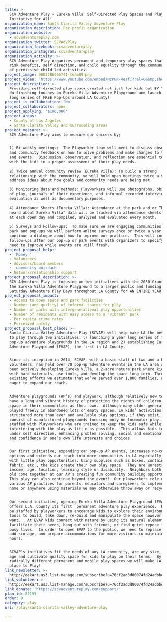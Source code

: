 ```yaml
---
title: >-
  SCV Adventure Play + Eureka Villa: Self-Directed Play Spaces and Playwork
  Initiative for All!
organization_name: Santa Clarita Valley Adventure Play
organization_description: For-profit organization
organization_website:
  - scvadventureplay.com
organization_twitter: SCVAdvPlay
organization_facebook: scvadventureplay
organization_instagram: scvadventureplay
organization_activity: >-
  SCV Adventure Play organizes permanent and temporary play spaces that promote
  risk benefits, self direction, and child equality through the communal support
  of permissive child led activities.
project_image: 9802286065741-team89.png
project_video: 'https://www.youtube.com/embed/NzPGR-4eafI?rel=0&amp;showinfo=0'
project_description: >-
  Providing self-directed play space created not just for kids but BY THEM as we
  do finishing touches on Eureka Villa Adventure Playground and launch a year
  long series of FREE Pop-Ups around LA County!
project_is_collaboration: 'No'
project_collaborators: none
project_applying: '$100,000'
project_areas:
  - County of Los Angeles
  - Santa Clarita Valley and surrounding areas
project_measure: >-
  SCV Adventure Play aims to measure our success by;


  1) Bi-weekly meetings:  The Playworker team will meet to discuss observations
  and community feedback on how to solve problems and make changes to the site
  and events.  Discussion, observation, and reflection are essential to connect
  with the kids in a proper assessment of their play needs.
   
  2) Twice annual community review (Eureka Villa): To build a strong
  relationship with the community, we will hold open meetings twice a year to
  address ideas about how goals and community needs are being met.
   
  3) Monitoring data and methods: Playworkers will use photographs, observations
  of play, journals of their experience, and informal recorded interviews for
  evaluation as well as documentary purposes.
   
  4) Attendance Sheets (Eureka Villa): Attendance at the park and or “how you
  heard about Eureka Villa” data will be tracked via attendance sheets collected
  at each open day and compiled, analyzed and evaluated every month.
   
  5) Surveys and Follow-ups:  To make sure we are engaging communities at the
  park and pop-ups we will perform online surveys once or twice a year to
  continue a dialogue about how to improve our practice.  This will include
  follow-ups after our pop-up or park events with organizers to specify areas we
  need to improve while events are still fresh.
project_proposal_help:
  - 'Money '
  - Volunteers
  - Advisors/board members
  - 'Community outreach '
  - Network/relationship support
project_proposal_description: >-
  SCV Adventure Play is focusing on two initiatives with the 2050 Grant, opening
  the Eureka Villa Adventure Playground to a larger public and funding FREE
  Saturday Adventure Play Days throughout LA County for AN ENTIRE YEAR.
project_proposal_impact:
  - Access to open space and park facilities
  - Number (and quality) of informal spaces for play
  - Number of parks with intergenerational play opportunities
  - Number of residents with easy access to a “vibrant” park
  - Per capita crime rates
  - Perceived safety
project_proposal_best_place: >-
  Santa Clarita Valley Adventure Play (SCVAP) will help make LA the best place
  to play through two initiatives: 1) launching a year long series of free
  pop-up adventure playgrounds in the LA region and 2) establishing Eureka Villa
  Adventure Playground (EVAP), the first in LA County.


  Since its inception in 2014, SCVAP, with a basic staff of two and a handful of
  volunteers, has held over 70 pop-up adventure events in the LA area and has
  been actively developing Eureka Villa, a 2-acre nature park where kids build
  with hard materials, use tools, and develop the space long term. Through our
  existing efforts we estimate that we’ve served over 1,000 families, and are
  eager to expand our reach.   


  Adventure playgrounds (AP’s) and playwork, although relatively new to the US,
  have a long and vibrant history of protecting the rights of children to claim
  space in their communities as their own.  Although many older generations
  played freely in abandoned lots or empty spaces, LA kids’ activities are
  structured more than ever and available play options, if they exist, largely
  consist of manufactured playgrounds focusing only on locomotor play.  AP’s are
  staffed with Playworkers who are trained to keep the kids safe while
  interfering with the play as little as possible.  This allows kids to play
  under self direction, enhancing problem solving, social and emotional skills,
  and confidence in one’s own life interests and choices.  


  Our first initiative, expanding our pop-up AP events, increases no-cost
  options and extends our reach into more communities in LA especially those
  with little play opportunities. Using supplies such as boxes, containers,
  fabric, etc., the kids create their own play space.  They are unrestricted by
  income, age, location, learning style or disability.  Neighbors both young and
  old come together at our AP’s creating fun community building opportunities.
  This play can also continue beyond the event!  Our playworkers role model
  various AP practices for parents, educators and caregivers to implement in the
  home or anywhere using materials we may otherwise throw away or recycle.  


  Our second initiative, opening Eureka Villa Adventure Playground (EVAP),
  offers L.A. County its first  permanent adventure play experience.  EVAP will
  be staffed by playworkers to encourage kids to explore their environment, use
  tools to build, take down, re-build and manipulate the space however they
  want.   At EVAP kids connect with nature by using its natural elements to
  facilitate their needs, hang out with friends, or find quiet repose from their
  busy lives.  In order to open EVAP to the public, we need to replace fencing,
  add storage, and prepare accommodations for more visitors to maintain regular
  hours.


  SCVAP’s initiatives fit the needs of any LA community, are any size, for any
  age and cultivate quality space for kids to play on their terms.  By providing
  radically different permanent and mobile play spaces we will make LA the best
  place to Play!
link_newsletter: >-
  http://eekart.us3.list-manage.com/subscribe?u=76cf2ad3d80074fd24adbbec0&id=72119dd1ed
link_volunteer: >-
  http://eekart.us3.list-manage.com/subscribe?u=76cf2ad3d80074fd24adbbec0&id=72119dd1ed
link_donate: 'https://scvadventureplay.com/support/'
plan_id: 82193
order: 0
category: play
uri: /play/santa-clarita-valley-adventure-play

---
```

